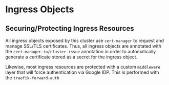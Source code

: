 # Ingress Objects

## Securing/Protecting Ingress Resources

All ingress objects exposed by this cluster use `cert-manager` to request and manage SSL/TLS certificates. Thus, all ingress objects are annotated with the `cert-manager.io/cluster-issue` annotation in order to automatically generate a certificate stored as a secret for the ingress object.

Likewise, most ingress resources are protected with a custom `middleware` layer that will force authentication via Google IDP. This is performed with the `traefik-forward-auth`